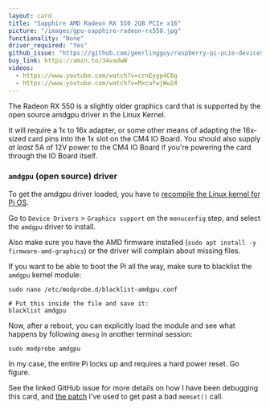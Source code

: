 ```yaml
---
layout: card
title: "Sapphire AMD Radeon RX 550 2GB PCIe x16"
picture: "/images/gpu-sapphire-radeon-rx550.jpg"
functionality: "None"
driver_required: "Yes"
github_issue: "https://github.com/geerlingguy/raspberry-pi-pcie-devices/issues/6"
buy_link: https://amzn.to/34vadwW
videos:
  - https://www.youtube.com/watch?v=crnEygp4C6g
  - https://www.youtube.com/watch?v=MxcafwjWw24
---
```

The Radeon RX 550 is a slightly older graphics card that is supported by the open source amdgpu driver in the Linux Kernel.

It will require a 1x to 16x adapter, or some other means of adapting the 16x-sized card pins into the 1x slot on the CM4 IO Board. You should also supply _at least_ 5A of 12V power to the CM4 IO Board if you're powering the card through the IO Board itself.

### `amdgpu` (open source) driver

To get the amdgpu driver loaded, you have to [recompile the Linux kernel for Pi OS](https://github.com/geerlingguy/raspberry-pi-pcie-devices/tree/master/extras/cross-compile).

Go to `Device Drivers` > `Graphics support` on the `menuconfig` step, and select the `amdgpu` driver to install.

Also make sure you have the AMD firmware installed (`sudo apt install -y firmware-amd-graphics`) or the driver will complain about missing files.

If you want to be able to boot the Pi all the way, make sure to blacklist the `amdgpu` kernel module:

```
sudo nano /etc/modprobe.d/blacklist-amdgpu.conf

# Put this inside the file and save it:
blacklist amdgpu
```

Now, after a reboot, you can explicitly load the module and see what happens by following `dmesg` in another terminal session:

```
sudo modprobe amdgpu
```

In my case, the entire Pi locks up and requires a hard power reset. Go figure.

See the linked GitHub issue for more details on how I have been debugging this card, and [the patch](https://github.com/geerlingguy/raspberry-pi-pcie-devices/issues/6#issuecomment-751169935) I've used to get past a bad `memset()` call.
